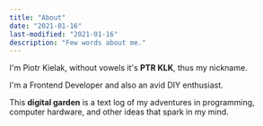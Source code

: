 ```yaml
---
title: "About"
date: "2021-01-16"
last-modified: "2021-01-16"
description: "Few words about me."
---
```


I'm Piotr Kielak, without vowels it's __PTR KLK__, thus my nickname.

I'm a Frontend Developer and also an avid DIY enthusiast.

This __digital garden__ is a text log of my adventures in programming, computer hardware, and other ideas that spark in my mind.